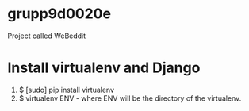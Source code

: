 # grupp9d0020e
Project called WeBeddit
# Install virtualenv and Django
1. $ [sudo] pip install virtualenv
2. $ virtualenv ENV - where ENV will be the directory of the virtualenv.
